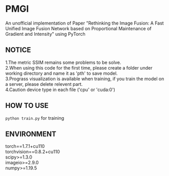 # PMGI
An unofficial implementation of Paper "Rethinking the Image Fusion: A Fast Unified Image Fusion Network based on Proportional Maintenance of Gradient and Intensity" using PyTorch

## NOTICE  
1.The metric SSIM remains some problems to be solve.  
2.When using this code for the first time, please create a folder under working directory and name it as 'pth' to save model.  
3.Prograss visualization is available when training, if you train the model on a server, please delete relevent part.  
4.Caution device type in each file ('cpu' or 'cuda:0')

## HOW TO USE
`python train.py` for training  

## ENVIRONMENT
torch==1.7.1+cu110  
torchvision==0.8.2+cu110  
scipy>=1.3.0  
imageio>=2.9.0  
numpy>=1.19.5  
